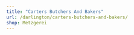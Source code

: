 ```yaml
---
title: "Carters Butchers And Bakers"
url: /darlington/carters-butchers-and-bakers/
shop: Metzgerei
---
```

